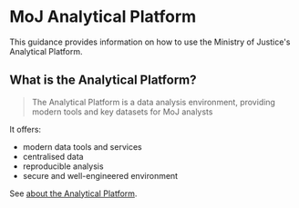 # MoJ Analytical Platform

This guidance provides information on how to use the Ministry of Justice's Analytical Platform.

## What is the Analytical Platform?

> The Analytical Platform is a data analysis environment, providing modern tools and key datasets for MoJ analysts

It offers:

* modern data tools and services
* centralised data
* reproducible analysis
* secure and well-engineered environment

See [about the Analytical Platform](/about.html).
